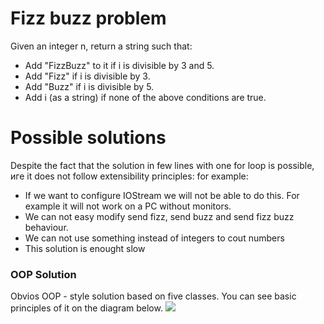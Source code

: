 # Fizz buzz problem
Given an integer n, return a string such that:

* Add "FizzBuzz" to it if i is divisible by 3 and 5.
* Add "Fizz" if i is divisible by 3.
* Add "Buzz" if i is divisible by 5.
* Add i (as a string) if none of the above conditions are true.

# Possible solutions
Despite the fact that the solution in few lines with one for loop is possible, иге it does not follow extensibility principles: for example:
* If we want to configure IOStream we will not be able to do this. For example it will not work on a PC without monitors.
* We can not easy modify send fizz, send buzz and send fizz buzz behaviour.
* We can not use something instead of integers to cout numbers
* This solution is enought slow

### OOP Solution
Obvios OOP - style solution based on five classes. You can see basic principles of it on the diagram below. 
![](https://i.imgur.com/WzZR8yq.png)


